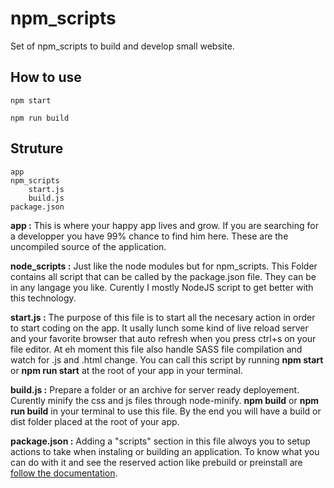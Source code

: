 # npm_scripts
Set of npm_scripts to build and develop small website.

## How to use
```
npm start
```
```
npm run build
```

## Struture
	app
	npm_scripts
		start.js
		build.js
	package.json
 
**app :** This is where your happy app lives and grow. If you are searching for a developper you have 99% chance to find him here. These are the uncompiled source of the application.

**node_scripts :** Just like the node modules but for npm_scripts. This Folder contains all script that can be called by the package.json file. They can be in any langage you like. Curently I mostly NodeJS script to get better with this technology.

**start.js :** The purpose of this file is to start all the necesary action in order to start coding on the app. It usally lunch some kind of live reload server and your favorite browser that auto refresh when you press ctrl+s on your file editor. At eh moment this file also handle SASS file compilation and watch for .js and .html change. You can call this script by running **npm start** or **npm run start** at the root of your app in your terminal.

**build.js :** Prepare a folder or an archive for server ready deployement. Curently minify the css and js files through node-minify. **npm build** or **npm run build** in your terminal to use this file. By the end you will have a build or dist folder placed at the root of your app.

**package.json :** Adding a "scripts" section in this file alwoys you to setup actions to take when instaling or building an application. To know what you can do with it and see the reserved action like prebuild or preinstall are [follow the documentation](https://docs.npmjs.com/misc/scripts).
